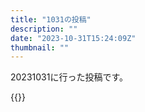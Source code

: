 ```yaml
---
title: "1031の投稿"
description: ""
date: "2023-10-31T15:24:09Z"
thumbnail: ""
---
```

20231031に行った投稿です。
<!--more-->
{{<othersns text="あれぐらい建物大きい中に立てこもり犯ひとりならいくらでも警察中に入れるのは可能だと思うけど、結局最終的に犯人と向き合う時は広かろうが狭かろうがそう関係ないか" url="https://qunagi.qunagi.net/notice/AbK0h4hZsbPOc20Nqi" screenname="jme/k.h" date="2023-10-31T07:12:31.000Z">}}
